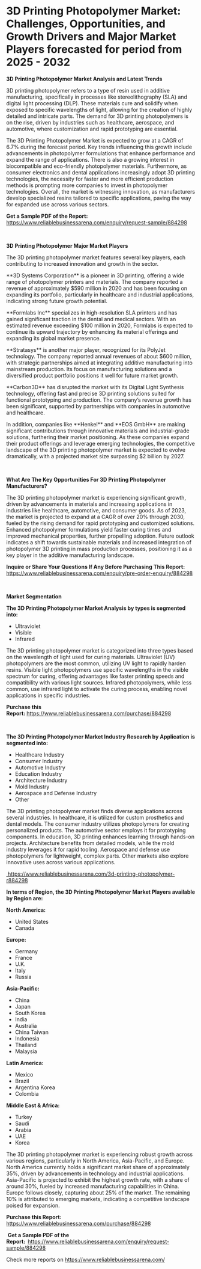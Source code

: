 <p><h1>3D Printing Photopolymer Market: Challenges, Opportunities, and Growth Drivers and Major Market Players forecasted for period from 2025 - 2032</h1></p><p><strong>3D Printing Photopolymer Market Analysis and Latest Trends</strong></p>
<p><p>3D printing photopolymer refers to a type of resin used in additive manufacturing, specifically in processes like stereolithography (SLA) and digital light processing (DLP). These materials cure and solidify when exposed to specific wavelengths of light, allowing for the creation of highly detailed and intricate parts. The demand for 3D printing photopolymers is on the rise, driven by industries such as healthcare, aerospace, and automotive, where customization and rapid prototyping are essential. </p><p>The 3D Printing Photopolymer Market is expected to grow at a CAGR of 6.7% during the forecast period. Key trends influencing this growth include advancements in photopolymer formulations that enhance performance and expand the range of applications. There is also a growing interest in biocompatible and eco-friendly photopolymer materials. Furthermore, as consumer electronics and dental applications increasingly adopt 3D printing technologies, the necessity for faster and more efficient production methods is prompting more companies to invest in photopolymer technologies. Overall, the market is witnessing innovation, as manufacturers develop specialized resins tailored to specific applications, paving the way for expanded use across various sectors.</p></p>
<p><strong>Get a Sample PDF of the Report:&nbsp;</strong> <a href="https://www.reliablebusinessarena.com/enquiry/request-sample/884298?utm_campaign=3021&utm_medium=2&utm_source=Github&utm_content=ia&utm_term=31032025&utm_id=3d-printing-photopolymer">https://www.reliablebusinessarena.com/enquiry/request-sample/884298</a></p>
<p>&nbsp;</p>
<p><strong>3D Printing Photopolymer Major Market Players</strong></p>
<p><p>The 3D printing photopolymer market features several key players, each contributing to increased innovation and growth in the sector. </p><p>**3D Systems Corporation** is a pioneer in 3D printing, offering a wide range of photopolymer printers and materials. The company reported a revenue of approximately $590 million in 2020 and has been focusing on expanding its portfolio, particularly in healthcare and industrial applications, indicating strong future growth potential.</p><p>**Formlabs Inc** specializes in high-resolution SLA printers and has gained significant traction in the dental and medical sectors. With an estimated revenue exceeding $100 million in 2020, Formlabs is expected to continue its upward trajectory by enhancing its material offerings and expanding its global market presence.</p><p>**Stratasys** is another major player, recognized for its PolyJet technology. The company reported annual revenues of about $600 million, with strategic partnerships aimed at integrating additive manufacturing into mainstream production. Its focus on manufacturing solutions and a diversified product portfolio positions it well for future market growth.</p><p>**Carbon3D** has disrupted the market with its Digital Light Synthesis technology, offering fast and precise 3D printing solutions suited for functional prototyping and production. The company’s revenue growth has been significant, supported by partnerships with companies in automotive and healthcare.</p><p>In addition, companies like **Henkel** and **EOS GmbH** are making significant contributions through innovative materials and industrial-grade solutions, furthering their market positioning. As these companies expand their product offerings and leverage emerging technologies, the competitive landscape of the 3D printing photopolymer market is expected to evolve dramatically, with a projected market size surpassing $2 billion by 2027.</p></p>
<p>&nbsp;</p>
<p><strong>What Are The Key Opportunities For 3D Printing Photopolymer Manufacturers?</strong></p>
<p><p>The 3D printing photopolymer market is experiencing significant growth, driven by advancements in materials and increasing applications in industries like healthcare, automotive, and consumer goods. As of 2023, the market is projected to expand at a CAGR of over 20% through 2030, fueled by the rising demand for rapid prototyping and customized solutions. Enhanced photopolymer formulations yield faster curing times and improved mechanical properties, further propelling adoption. Future outlook indicates a shift towards sustainable materials and increased integration of photopolymer 3D printing in mass production processes, positioning it as a key player in the additive manufacturing landscape.</p></p>
<p><strong>Inquire or Share Your Questions If Any Before Purchasing This Report:</strong> <a href="https://www.reliablebusinessarena.com/enquiry/pre-order-enquiry/884298?utm_campaign=3021&utm_medium=2&utm_source=Github&utm_content=ia&utm_term=31032025&utm_id=3d-printing-photopolymer">https://www.reliablebusinessarena.com/enquiry/pre-order-enquiry/884298</a></p>
<p>&nbsp;</p>
<p><strong>Market Segmentation</strong></p>
<p><strong>The 3D Printing Photopolymer Market Analysis by types is segmented into:</strong></p>
<p><ul><li>Ultraviolet</li><li>Visible</li><li>Infrared</li></ul></p>
<p><p>The 3D printing photopolymer market is categorized into three types based on the wavelength of light used for curing materials. Ultraviolet (UV) photopolymers are the most common, utilizing UV light to rapidly harden resins. Visible light photopolymers use specific wavelengths in the visible spectrum for curing, offering advantages like faster printing speeds and compatibility with various light sources. Infrared photopolymers, while less common, use infrared light to activate the curing process, enabling novel applications in specific industries.</p></p>
<p><strong>Purchase this Report:&nbsp;</strong><a href="https://www.reliablebusinessarena.com/purchase/884298?utm_campaign=3021&utm_medium=2&utm_source=Github&utm_content=ia&utm_term=31032025&utm_id=3d-printing-photopolymer">https://www.reliablebusinessarena.com/purchase/884298</a></p>
<p>&nbsp;</p>
<p><strong>The 3D Printing Photopolymer Market Industry Research by Application is segmented into:</strong></p>
<p><ul><li>Healthcare Industry</li><li>Consumer Industry</li><li>Automotive Industry</li><li>Education Industry</li><li>Architecture Industry</li><li>Mold Industry</li><li>Aerospace and Defense Industry</li><li>Other</li></ul></p>
<p><p>The 3D printing photopolymer market finds diverse applications across several industries. In healthcare, it is utilized for custom prosthetics and dental models. The consumer industry utilizes photopolymers for creating personalized products. The automotive sector employs it for prototyping components. In education, 3D printing enhances learning through hands-on projects. Architecture benefits from detailed models, while the mold industry leverages it for rapid tooling. Aerospace and defense use photopolymers for lightweight, complex parts. Other markets also explore innovative uses across various applications.</p></p>
<p><a href="https://www.reliablebusinessarena.com/3d-printing-photopolymer-r884298?utm_campaign=3021&utm_medium=2&utm_source=Github&utm_content=ia&utm_term=31032025&utm_id=3d-printing-photopolymer">&nbsp;https://www.reliablebusinessarena.com/3d-printing-photopolymer-r884298</a></p>
<p><strong>In terms of Region, the 3D Printing Photopolymer Market Players available by Region are:</strong></p>
<p>
    <p> <strong> North America: </strong>
        <ul>
            <li>United States</li>
            <li>Canada</li>
        </ul>
        </p> 
    <p> <strong> Europe: </strong>
        <ul>
            <li>Germany</li>
            <li>France</li>
            <li>U.K.</li>
            <li>Italy</li>
            <li>Russia</li>
        </ul>
        </p> 
    <p> <strong> Asia-Pacific: </strong>
        <ul>
            <li>China</li>
            <li>Japan</li>
            <li>South Korea</li>
            <li>India</li>
            <li>Australia</li>
            <li>China Taiwan</li>
            <li>Indonesia</li>
            <li>Thailand</li>
            <li>Malaysia</li>
        </ul>
        </p> 
    <p> <strong> Latin America: </strong>
        <ul>
            <li>Mexico</li>
            <li>Brazil</li>
            <li>Argentina Korea</li>
            <li>Colombia</li>
        </ul>
        </p> 
    <p> <strong> Middle East & Africa: </strong>
        <ul>
            <li>Turkey</li>
            <li>Saudi</li>
            <li>Arabia</li>
            <li>UAE</li>
            <li>Korea</li>
        </ul>
    </p>
    </p>
<p><p>The 3D printing photopolymer market is experiencing robust growth across various regions, particularly in North America, Asia-Pacific, and Europe. North America currently holds a significant market share of approximately 35%, driven by advancements in technology and industrial applications. Asia-Pacific is projected to exhibit the highest growth rate, with a share of around 30%, fueled by increased manufacturing capabilities in China. Europe follows closely, capturing about 25% of the market. The remaining 10% is attributed to emerging markets, indicating a competitive landscape poised for expansion.</p></p>
<p><strong>Purchase this Report: </strong><a href="https://www.reliablebusinessarena.com/purchase/884298?utm_campaign=3021&utm_medium=2&utm_source=Github&utm_content=ia&utm_term=31032025&utm_id=3d-printing-photopolymer">https://www.reliablebusinessarena.com/purchase/884298</a></p>
<p>&nbsp;<strong>Get a Sample PDF of the Report:&nbsp;&nbsp;</strong><a href="https://www.reliablebusinessarena.com/enquiry/request-sample/884298?utm_campaign=3021&utm_medium=2&utm_source=Github&utm_content=ia&utm_term=31032025&utm_id=3d-printing-photopolymer">https://www.reliablebusinessarena.com/enquiry/request-sample/884298</a></p>
<p><strong></strong></p>
<p>Check more reports on <a href="https://www.reliablebusinessarena.com/?utm_campaign=3021&utm_medium=2&utm_source=Github&utm_content=ia&utm_term=31032025&utm_id=3d-printing-photopolymer">https://www.reliablebusinessarena.com/</a></p>